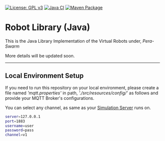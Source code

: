 [![License: GPL v3](https://img.shields.io/badge/License-GPL%20v3-blue.svg)](http://www.gnu.org/licenses/gpl-3.0) [![Java CI](https://github.com/Pera-Swarm/robot-library-java/actions/workflows/java-ci.yml/badge.svg)](https://github.com/Pera-Swarm/robot-library-java/actions/workflows/java-ci.yml) [![Maven Package](https://github.com/Pera-Swarm/robot-library-java/actions/workflows/maven-publish.yml/badge.svg)](https://github.com/Pera-Swarm/robot-library-java/actions/workflows/maven-publish.yml)

# Robot Library (Java)

This is the Java Library Implementation of the Virtual Robots under, *Pera-Swarm*

More details will be updated soon.

---

## Local Environment Setup

If you need to run this repository on your local environment, please create a file named *'mqtt.properties'* in path, *'./src/resources/config/'* as follows and provide your MQTT Broker's configurations.

You can select any channel, as same as your [Simulation Server](https://github.com/Pera-Swarm/swarm-simulator) runs on.

```bash
server=127.0.0.1
port=1883
username=user
password=pass
channel=v1
```
